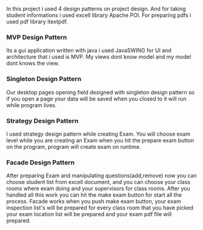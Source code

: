 <p> In this project i used 4 design patterns on project design. And for taking student informations i used
excell library Apache POI. For preparing pdfs i used pdf library itextpdf.</p>

<h3>MVP Design Pattern</h3>

<p>Its a gui application written with java i used JavaSWING for UI and architecture that i used is MVP. My views dont know 
model and my model dont knows the view.</p>

<h3>Singleton Design Pattern</h3>

<p>Our desktop pages opening field designed with singleton design pattern so if you open a page your data will be saved when you closed to
it will run while program lives.</p>

<h3>Strategy Design Pattern</h3>

<p>I used strategy design pattern while creating Exam. You will choose exam level while you are creating an Exam when you hit the prepare
exam button on the program, program will create exam on runtime. </p>

<h3>Facade Design Pattern</h3>

<p>After preparing Exam and manipulating questions(add,remove) now you can choose student list from excell document, and you can choose
your class rooms where exam doing and your supervisors for class rooms. After you handled all this work you can hit the make exam button
for start all the process. Facade works when you push make exam button, your exam inspection list's will be prepared for every class room 
that you have picked your exam location list will be prepared and your exam pdf file will prepared.</p>
